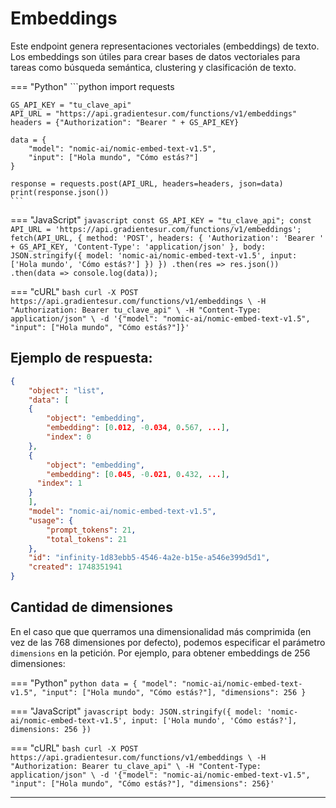 # Embeddings

Este endpoint genera representaciones vectoriales (embeddings) de texto. Los embeddings son útiles para crear bases de datos vectoriales para tareas como búsqueda semántica, clustering y clasificación de texto.

=== "Python"
    ```python
    import requests

    GS_API_KEY = "tu_clave_api"
    API_URL = "https://api.gradientesur.com/functions/v1/embeddings"
    headers = {"Authorization": "Bearer " + GS_API_KEY}

    data = {
        "model": "nomic-ai/nomic-embed-text-v1.5",
        "input": ["Hola mundo", "Cómo estás?"]
    }

    response = requests.post(API_URL, headers=headers, json=data)
    print(response.json())
    ```

=== "JavaScript"
    ```javascript
    const GS_API_KEY = "tu_clave_api";
    const API_URL = 'https://api.gradientesur.com/functions/v1/embeddings';
    fetch(API_URL, {
      method: 'POST',
      headers: {
        'Authorization': 'Bearer ' + GS_API_KEY,
        'Content-Type': 'application/json'
      },
      body: JSON.stringify({
        model: 'nomic-ai/nomic-embed-text-v1.5',
        input: ['Hola mundo', 'Cómo estás?']
      })
    })
    .then(res => res.json())
    .then(data => console.log(data));
    ```

=== "cURL"
    ```bash
    curl -X POST https://api.gradientesur.com/functions/v1/embeddings \
      -H "Authorization: Bearer tu_clave_api" \
      -H "Content-Type: application/json" \
      -d '{"model": "nomic-ai/nomic-embed-text-v1.5", "input": ["Hola mundo", "Cómo estás?"]}'
    ```
    
## Ejemplo de respuesta:
```json
{
    "object": "list",
    "data": [
    {
        "object": "embedding",
        "embedding": [0.012, -0.034, 0.567, ...],
        "index": 0
    },
    {
        "object": "embedding",
        "embedding": [0.045, -0.021, 0.432, ...],
      "index": 1
    }
    ],
    "model": "nomic-ai/nomic-embed-text-v1.5",
    "usage": {
        "prompt_tokens": 21,
        "total_tokens": 21
    },
    "id": "infinity-1d83ebb5-4546-4a2e-b15e-a546e399d5d1",
    "created": 1748351941
}
```

## Cantidad de dimensiones
En el caso que que querramos una dimensionalidad más comprimida (en vez de las 768 dimensiones por defecto), podemos especificar el parámetro `dimensions` en la petición. Por ejemplo, para obtener embeddings de 256 dimensiones:

=== "Python"
    ```python
    data = {
        "model": "nomic-ai/nomic-embed-text-v1.5",
        "input": ["Hola mundo", "Cómo estás?"],
        "dimensions": 256
    }
    ```

=== "JavaScript"
    ```javascript
    body: JSON.stringify({
        model: 'nomic-ai/nomic-embed-text-v1.5',
        input: ['Hola mundo', 'Cómo estás?'],
        dimensions: 256
      })
    ```

=== "cURL"
    ```bash
    curl -X POST https://api.gradientesur.com/functions/v1/embeddings \
      -H "Authorization: Bearer tu_clave_api" \
      -H "Content-Type: application/json" \
      -d '{"model": "nomic-ai/nomic-embed-text-v1.5", "input": ["Hola mundo", "Cómo estás?"], "dimensions": 256}'
    ```

---
